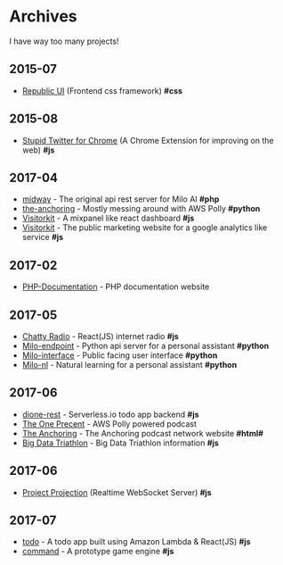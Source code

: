 # Archives
I have way too many projects!

## 2015-07
- [Republic UI](2017-04/Republic-UI/source) (Frontend css framework) **#css**

## 2015-08
- [Stupid Twitter for Chrome](2017-04/Stupid-Twitter-Chrome/source) (A Chrome Extension for improving on the web) **#js**

## 2017-04
- [midway](2017-04/midway/source) - The original api rest server for Milo AI **#php**
- [the-anchoring](2017-04/the-anchoring/source) - Mostly messing around with AWS Polly **#python**
- [Visitorkit](2017-04/visitorkit/source) - A mixpanel like react dashboard **#js**
- [Visitorkit](2017-04/visitorkit-marketing/source) - The public marketing website for a google analytics like service **#js**

## 2017-02
- [PHP-Documentation](2017-02/PHP-Documentation/source) - PHP documentation website

## 2017-05
- [Chatty Radio](2017-05/chattyradio/source) - React(JS) internet radio **#js**
- [Milo-endpoint](2017-05/milo-endpoints/source) - Python api server for a personal assistant **#python**
- [Milo-interface](2017-05/milo-interface/source) - Public facing user interface **#python**
- [Milo-nl](2017-05/milo-nl/source) - Natural learning for a personal assistant **#python**

## 2017-06
- [dione-rest](2017-06/dione-rest/source) - Serverless.io todo app backend **#js**
- [The One Precent](2017-06/TheOnePrecent/source) - AWS Polly powered podcast
- [The Anchoring](2017-06/TheAnchoringDotCom/source) - The Anchoring podcast network website **#html#**
- [Big Data Triathlon](2017-06/BigDataTriathlon/source) -  Big Data Triathlon information **#js**

## 2017-06
- [Project Projection](2017-06/project-projection/source) (Realtime WebSocket Server) **#js**

## 2017-07
- [todo](2017-07/todo/source) - A todo app built using Amazon Lambda & React(JS) **#js**
- [command](2017-07/command/source) - A prototype game engine **#js**
